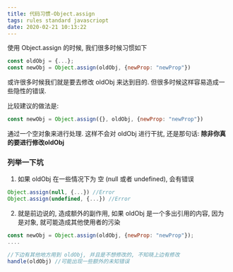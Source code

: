 ```yaml
---
title: 代码习惯-Object.assign
tags: rules standard javascriopt
date: 2020-02-21 10:13:22
---
```



使用 Object.assign 的时候, 我们很多时候习惯如下

```js
const oldObj = {...};
const newObj = Object.assign(oldObj, {newProp: "newProp"})
```

或许很多时候我们就是要去修改 oldObj 来达到目的.
但很多时候这样容易造成一些隐性的错误.

比较建议的做法是:

```js
const newObj = Object.assign({}, oldObj, {newProp: "newProp"})
```

通过一个空对象来进行处理. 这样不会对 oldObj 进行干扰, 还是那句话: **除非你真的要进行修改oldObj**

### 列举一下坑

1. 如果 oldObj 在一些情况下为 空 (null 或者 undefined), 会有错误

```js
Object.assign(null, {...}) //Error
Object.assign(undefined, {...}) //Error
```

2. 就是前边说的, 造成额外的副作用, 如果 oldObj 是一个多出引用的内容, 因为是对象, 就可能造成其他使用者的污染

```js
const newObj = Object.assign(oldObj, {newProp: "newProp"});
....

//下边有其他地方用到 oldObj, 并且是不想修改的, 不知晓上边有修改
handle(oldObj) //可能出现一些额外的未知错误

```